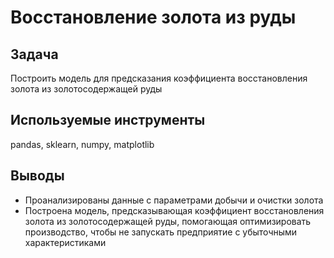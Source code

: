 # Восстановление золота из руды
## Задача
Построить модель для предсказания коэффициента восстановления золота из золотосодержащей руды

## Используемые инструменты
pandas, sklearn, numpy, matplotlib

## Выводы
* Проанализированы данные с параметрами добычи и очистки золота
* Построена модель, предсказывающая коэффициент восстановления золота из золотосодержащей руды, помогающая оптимизировать производство, чтобы не запускать предприятие с убыточными характеристиками
